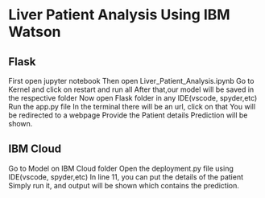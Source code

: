 # Liver Patient Analysis Using IBM Watson 
## Flask 
First open jupyter notebook
Then open Liver_Patient_Analysis.ipynb
Go to Kernel and click on restart and run all
After that,our model will be saved in the respective folder
Now open Flask folder in any IDE(vscode, spyder,etc)
Run the app.py file
In the terminal there will be an url, click on that
You will be redirected to a webpage 
Provide the Patient details
Prediction will be shown. 

## IBM Cloud
Go to Model on IBM Cloud folder
Open the deployment.py file using IDE(vscode, spyder,etc)
In line 11, you can put the details of the patient
Simply run it, and output will be shown which contains the prediction.


